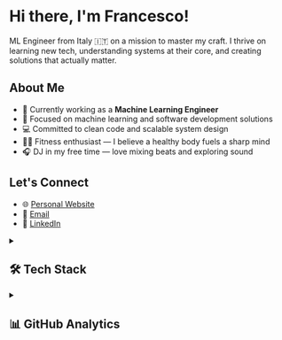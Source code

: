 # Hi there, I'm Francesco!

ML Engineer from Italy 🇮🇹 on a mission to master my craft. I thrive on learning new tech, understanding systems at their core, and creating solutions that actually matter.

## About Me
- 💼 Currently working as a <strong>Machine Learning Engineer</strong>
- 🤖 Focused on machine learning and software development solutions
- 💻 Committed to clean code and scalable system design
- 🏋️‍♂️ Fitness enthusiast — I believe a healthy body fuels a sharp mind
- 🎧 DJ in my free time — love mixing beats and exploring sound

## Let's Connect
- 🌐 <a href="https://francescosannicola.com" target="_blank">Personal Website</a>  
- 📧 <a href="mailto:francescosannicola1997@gmail.com" target="_blank">Email</a>  
- 💼 <a href="https://www.linkedin.com/in/francesco-sannicola" target="_blank">LinkedIn</a>

<details>
<summary><h2>🛠️ Tech Stack</h2></summary>

**Languages:**

![Python](https://img.shields.io/badge/python-3670A0?style=for-the-badge&logo=python&logoColor=ffdd54) ![Java](https://img.shields.io/badge/java-%23ED8B00.svg?style=for-the-badge&logo=java&logoColor=white) ![R](https://img.shields.io/badge/r-%23276DC3.svg?style=for-the-badge&logo=r&logoColor=white) ![C](https://img.shields.io/badge/c-%2300599C.svg?style=for-the-badge&logo=c&logoColor=white)

**Machine Learning & Data Science:**

![TensorFlow](https://img.shields.io/badge/TensorFlow-%23FF6F00.svg?style=for-the-badge&logo=TensorFlow&logoColor=white) ![Keras](https://img.shields.io/badge/Keras-%23D00000.svg?style=for-the-badge&logo=Keras&logoColor=white) ![scikit-learn](https://img.shields.io/badge/scikit--learn-%23F7931E.svg?style=for-the-badge&logo=scikit-learn&logoColor=white) ![NumPy](https://img.shields.io/badge/numpy-%23013243.svg?style=for-the-badge&logo=numpy&logoColor=white) ![Pandas](https://img.shields.io/badge/pandas-%23150458.svg?style=for-the-badge&logo=pandas&logoColor=white) ![SciPy](https://img.shields.io/badge/SciPy-%230C55A5.svg?style=for-the-badge&logo=scipy&logoColor=%white)

**Frameworks & Tools:**

![FastAPI](https://img.shields.io/badge/FastAPI-009688?style=for-the-badge&logo=fastapi&logoColor=white) ![Flask](https://img.shields.io/badge/flask-%23000.svg?style=for-the-badge&logo=flask&logoColor=white) ![Spring](https://img.shields.io/badge/spring-%236DB33F.svg?style=for-the-badge&logo=spring&logoColor=white) ![Docker](https://img.shields.io/badge/docker-%230db7ed.svg?style=for-the-badge&logo=docker&logoColor=white) ![Kubernetes](https://img.shields.io/badge/kubernetes-%23326ce5.svg?style=for-the-badge&logo=kubernetes&logoColor=white)

**Cloud & Infrastructure:**

![AWS](https://img.shields.io/badge/AWS-232F3E?style=for-the-badge&logo=amazon-aws&logoColor=white) ![Google Cloud](https://img.shields.io/badge/Google%20Cloud-%234285F4.svg?style=for-the-badge&logo=google-cloud&logoColor=white) ![GitLab CI/CD](https://img.shields.io/badge/GitLab_CI/CD-FCA121?style=for-the-badge&logo=gitlab&logoColor=white)

**Databases:**

![PostgreSQL](https://img.shields.io/badge/PostgreSQL-336791?style=for-the-badge&logo=postgresql&logoColor=white) ![MySQL](https://img.shields.io/badge/mysql-%2300f.svg?style=for-the-badge&logo=mysql&logoColor=white) ![MongoDB](https://img.shields.io/badge/MongoDB-%234ea94b.svg?style=for-the-badge&logo=mongodb&logoColor=white)

**Development Environment:**

![LINUX](https://img.shields.io/badge/Linux-FCC624?style=for-the-badge&logo=linux&logoColor=black) ![Anaconda](https://img.shields.io/badge/Anaconda-%2344A833.svg?style=for-the-badge&logo=anaconda&logoColor=white) ![Qlik Sense](https://img.shields.io/badge/Qlik_Sense-48B9C7?style=for-the-badge&logo=qlik&logoColor=white) ![Confluence](https://img.shields.io/badge/confluence-%23172BF4.svg?style=for-the-badge&logo=confluence&logoColor=white) ![Jira](https://img.shields.io/badge/jira-%230A0FFF.svg?style=for-the-badge&logo=jira&logoColor=white)

</details>

<details>
<summary><h2>📊 GitHub Analytics</h2></summary>
<div align="center">
  <img height="180em" src="https://github-readme-stats.vercel.app/api?username=francesco-s&theme=default&hide_border=true&include_all_commits=false&count_private=false"/>
  <img height="180em" src="https://github-readme-stats.vercel.app/api/top-langs/?username=francesco-s&theme=default&hide_border=true&include_all_commits=false&count_private=false&layout=compact"/>
</div>

<div align="center">
  <img src="https://github-readme-streak-stats.herokuapp.com/?user=francesco-s&theme=default&hide_border=true"/>
</div>

---

<div align="center">
  <img src="https://komarev.com/ghpvc/?username=francesco-s&style=flat-square&color=blue" alt="Profile views"/>
</div>
</details>

